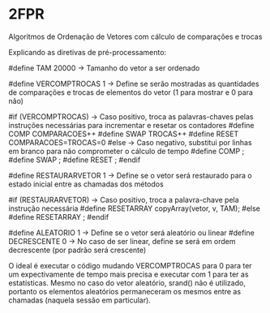 # 2FPR
Algoritmos de Ordenação de Vetores com cálculo de comparações e trocas

Explicando as diretivas de pré-processamento:

#define TAM 20000 -> Tamanho do vetor a ser ordenado

#define VERCOMPTROCAS 1 -> Define se serão mostradas as quantidades de comparações e trocas de elementos do vetor (1 para mostrar e 0 para não)

#if (VERCOMPTROCAS) -> Caso positivo, troca as palavras-chaves pelas instruções necessárias para incrementar e resetar os contadores
	#define COMP COMPARACOES++
	#define SWAP TROCAS++
	#define RESET COMPARACOES=TROCAS=0
#else               -> Caso negativo, substitui por linhas em branco para não comprometer o cálculo de tempo
	#define COMP ;
	#define SWAP ;
	#define RESET ;
#endif

#define RESTAURARVETOR 1 -> Define se o vetor será restaurado para o estado inicial entre as chamadas dos métodos

#if (RESTAURARVETOR) -> Caso positivo, troca a palavra-chave pela instrução necessária
	#define RESETARRAY copyArray(vetor, v, TAM);
#else
	#define RESETARRAY ;
#endif

#define ALEATORIO 1 -> Define se o vetor será aleatório ou linear
#define DECRESCENTE 0 -> No caso de ser linear, define se será em ordem decrescente (por padrão será crescente)


O ideal é executar o código mudando VERCOMPTROCAS para 0 para ter um expectivamente de tempo mais precisa e executar com 1 para ter as estatísticas.
Mesmo no caso do vetor aleatório, srand() não é utilizado, portanto os elementos aleatórios permaneceram os mesmos entre as chamadas (naquela sessão em particular).
